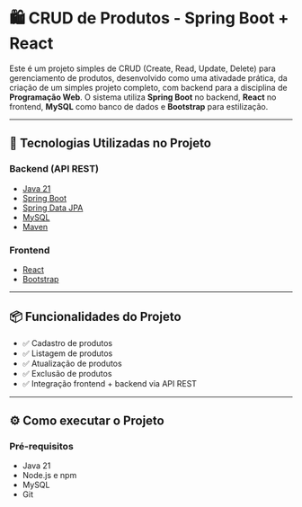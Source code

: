 # 🛍️ CRUD de Produtos - Spring Boot + React

Este é um projeto simples de CRUD (Create, Read, Update, Delete) para gerenciamento de produtos, desenvolvido como uma ativadade prática, da criação de um simples projeto completo, com backend para a disciplina de **Programação Web**. O sistema utiliza **Spring Boot** no backend, **React** no frontend, **MySQL** como banco de dados e **Bootstrap** para estilização.

-----

## 🚀 Tecnologias Utilizadas no Projeto

### Backend (API REST)
- [Java 21](https://www.azul.com/downloads/?version=java-21-lts&package=jdk#zulu)
- [Spring Boot](https://spring.io/projects/spring-boot)
- [Spring Data JPA](https://spring.io/projects/spring-data-jpa)
- [MySQL](https://www.mysql.com/)
- [Maven](https://maven.apache.org/)

### Frontend
- [React](https://reactjs.org/)
- [Bootstrap](https://getbootstrap.com/)

-----

## 📦 Funcionalidades do Projeto

- ✅ Cadastro de produtos
- ✅ Listagem de produtos
- ✅ Atualização de produtos
- ✅ Exclusão de produtos
- ✅ Integração frontend + backend via API REST

-----

## ⚙️ Como executar o Projeto

### Pré-requisitos

- Java 21
- Node.js e npm
- MySQL
- Git
